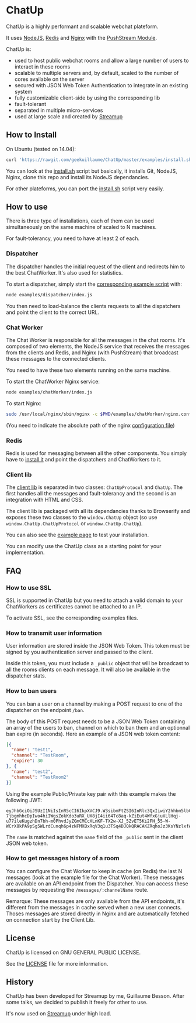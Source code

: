 # ChatUp

ChatUp is a highly performant and scalable webchat plateform.

It uses [NodeJS](https://nodejs.org/), [Redis](http://redis.io/) and [Nginx](http://nginx.org/) with the [PushStream Module](https://github.com/wandenberg/nginx-push-stream-module).

ChatUp is:

- used to host public webchat rooms and allow a large number of users to interact in these rooms
- scalable to multiple servers and, by default, scaled to the number of cores available on the server
- secured with JSON Web Token Authentication to integrate in an existing system
- fully customizable client-side by using the corresponding lib
- fault-tolerant
- separated in multiple micro-services
- used at large scale and created by [Streamup](https://streamup.com/)

## How to Install

On Ubuntu (tested on 14.04):
```bash
curl 'https://rawgit.com/geekuillaume/ChatUp/master/examples/install.sh' | bash
```

You can look at the [install.sh](examples/install.sh) script but basically, it installs Git, NodeJS, Nginx, clone this repo and install its NodeJS dependancies.

For other plateforms, you can port the [install.sh](examples/install.sh) script very easily.

## How to use

There is three type of installations, each of them can be used simultaneously on the same machine of scaled to N machines.

For fault-tolerancy, you need to have at least 2 of each.

### Dispatcher

The dispatcher handles the initial request of the client and redirects him to the best ChatWorker. It's also used for statistics.

To start a dispatcher, simply start the [corresponding example script](examples/dispatcher/index.js) with:

```bash
node examples/dispatcher/index.js
```

You then need to load-balance the clients requests to all the dispatchers and point the client to the correct URL.

### Chat Worker

The Chat Worker is responsible for all the messages in the chat rooms. It's composed of two elements, the NodeJS service that receives the messages from the clients and Redis, and Nginx (with PushStream) that broadcast these messages to the connected clients.

You need to have these two elements running on the same machine.

To start the ChatWorker Nginx service:
```bash
node examples/chatWorker/index.js
```

To start Nginx:
```bash
sudo /usr/local/nginx/sbin/nginx -c $PWD/examples/chatWorker/nginx.conf
```
(You need to indicate the absolute path of the nginx [configuration file](examples/chatWorker/nginx.conf))

### Redis

Redis is used for messaging between all the other components. You simply have to [install it](http://redis.io/download#installation) and point the dispatchers and ChatWorkers to it.

### Client lib

The [client lib](client/lib.js) is separated in two classes: `ChatUpProtocol` and `ChatUp`. The first handles all the messages and fault-tolerancy and the second is an integration with HTML and CSS.

The client lib is packaged with all its dependancies thanks to Browserify and exposes these two classes to the `window.ChatUp` object (so use `window.ChatUp.ChatUpProtocol` or `window.ChatUp.ChatUp`).

You can also see the [example page](examples/client/index.html) to test your installation.

You can modify use the ChatUp class as a starting point for your implementation.

## FAQ

### How to use SSL

SSL is supported in ChatUp but you need to attach a valid domain to your ChatWorkers as certificates cannot be attached to an IP.

To activate SSL, see the corresponding examples files.

### How to transmit user information

User information are stored inside the JSON Web Token. This token must be signed by you authentication server and passed to the client.

Inside this token, you must include a `_public` object that will be broadcast to all the rooms clients on each message. It will also be available in the dispatcher stats.

### How to ban users

You can ban a user on a channel by making a POST request to one of the dispatcher on the endpoint `/ban`.

The body of this POST request needs to be a JSON Web Token containing an array of the users to ban, channel on which to ban them and an optionnal ban expire (in seconds). Here an example of a JSON web token content:

```json
[{
  "name": "test1",
  "channel": "TestRoom",
  "expire": 30
}, {
  "name": "test2",
  "channel": "TestRoom2"
}]
```

Using the example Public/Private key pair with this example makes the following JWT:

```
eyJhbGciOiJSUzI1NiIsInR5cCI6IkpXVCJ9.W3sibmFtZSI6InRlc3QxIiwiY2hhbm5lbCI6IlRlc3RSb29tIiwiZXhwaXJlIjozMH0seyJuYW1lIjoidGVzdDIiLCJjaGFubmVsIjoiVGVzdFJvb20yIn1d.nQ3S48j7J4x3NgNAhi2Qz36MebQMOxc5rHrMcm0D3bERRei2kyTVYmvcLLLJSeSyCX2KzQiV9iMnYgk4JKSEfR52tw4UUXa-7jbgmhhcDpIwo4hiIWgsZokKdo3uRX_UX8jI4ii64Tc8aq-kZiEut4WfxGjuVLlHqj-u77ileKugzhDn7bh-m0PhvdJyZGmCMCcXLnKF-TX2w-XJ_5ZvET5Ki2FH_55-W-WCrX8kPA9pSg5WLrdCunqh6p4zNFMXBxRqV3q1u3TSq4DJQkQRACAKZRqhoJz3KsYNzlxfAfhkt0OsJCwoUAOlcg95xmmSJoxwFJTCojo2lK5YTLD3yg
```

The `name` is matched against the `name` field of the `_public` sent in the client JSON web token.

### How to get messages history of a room

You can configure the Chat Worker to keep in cache (on Redis) the last N messages (look at the example file for the Chat Worker). These messages are available on an API endpoint from the Dispatcher. You can access these messages by requesting the `/messages/:channelName` route.

Remarque: These messages are only available from the API endpoints, it's different from the messages in cache served when a new user connects. Thoses messages are stored directly in Nginx and are automatically fetched on connection start by the Client Lib.

## License

ChatUp is licensed on GNU GENERAL PUBLIC LICENSE.

See the [LICENSE](LICENSE) file for more information.

## History

ChatUp has been developed for Streamup by me, Guillaume Besson. After some talks, we decided to publish it freely for other to use.

It's now used on [Streamup](https://streamup.com) under high load.
